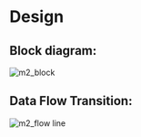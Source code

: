 # Design

## Block diagram:
![m2_block](https://user-images.githubusercontent.com/101784923/164774828-996dd76c-6ac0-4a20-b202-81efa7456d6c.png)


## Data Flow Transition:
![m2_flow line](https://user-images.githubusercontent.com/101784923/164777758-2849ca16-b750-448e-ad8e-b3a73dfa886e.png)

